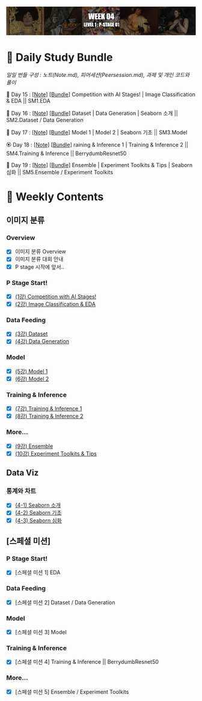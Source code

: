 [<p align="center"><img src="https://github.com/iamtrueline/Boostcamp_AI_Tech_Note/blob/main/images/week04.jpg" alt="week 04"></p>](https://github.com/iamtrueline/Boostcamp_AI_Tech_Note/tree/main/LEVEL1_P_1/week04.md "week 04")

# :notebook_with_decorative_cover: Daily Study Bundle

*일일 번들 구성 : 노트(Note.md), 피어세션(Peersession.md), 과제 및 개인 코드와 풀이*

🌸 Day 15 : [[Note]](https://github.com/iamtrueline/Boostcamp_AI_Tech_Note/tree/main/LEVEL1_P_1/Day15/Note.md "Day 15 Note") [[Bundle]](https://github.com/iamtrueline/Boostcamp_AI_Tech_Note/tree/main/LEVEL1_P_1/Day15 "Day 15") Competition with AI Stages! | Image Classification & EDA || SM1.EDA

💮 Day 16 : [[Note]](https://github.com/iamtrueline/Boostcamp_AI_Tech_Note/tree/main/LEVEL1_P_1/Day16/Note.md "Day 16 Note") [[Bundle]](https://github.com/iamtrueline/Boostcamp_AI_Tech_Note/tree/main/LEVEL1_P_1/Day16 "Day 16") Dataset | Data Generation | Seaborn 소개 || SM2.Dataset / Data Generation

🌺 Day 17 : [[Note]](https://github.com/iamtrueline/Boostcamp_AI_Tech_Note/tree/main/LEVEL1_P_1/Day17/Note.md "Day 17 Note") [[Bundle]](https://github.com/iamtrueline/Boostcamp_AI_Tech_Note/tree/main/LEVEL1_P_1/Day17 "Day 17") Model 1 | Model 2 | Seaborn 기초 || SM3.Model

🏵️ Day 18 : [[Note]](https://github.com/iamtrueline/Boostcamp_AI_Tech_Note/tree/main/LEVEL1_P_1/Day18/Note.md "Day 18 Note") [[Bundle]](https://github.com/iamtrueline/Boostcamp_AI_Tech_Note/tree/main/LEVEL1_P_1/Day18 "Day 15") raining & Inference 1 | Training & Inference 2 || SM4.Training & Inference || BerrydumbResnet50

💐 Day 19 : [[Note]](https://github.com/iamtrueline/Boostcamp_AI_Tech_Note/tree/main/LEVEL1_P_1/Day19/Note.md "Day 19 Note") [[Bundle]](https://github.com/iamtrueline/Boostcamp_AI_Tech_Note/tree/main/LEVEL1_P_1/Day19 "Day 19") Ensemble | Experiment Toolkits & Tips | Seaborn 심화 || SM5.Ensemble / Experiment Toolkits

# :date: Weekly Contents
## 이미지 분류
### Overview
- [x] 이미지 분류 Overview
- [x] 이미지 분류 대회 안내
- [x] P stage 시작에 앞서..
### P Stage Start!
- [x] [(1강) Competition with AI Stages!](https://github.com/iamtrueline/Boostcamp_AI_Tech_Note/blob/main/LEVEL1_P_1/Day15/Note.md "Day15 Note")
- [x] [(2강) Image Classification & EDA](https://github.com/iamtrueline/Boostcamp_AI_Tech_Note/blob/main/LEVEL1_P_1/Day15/Note.md "Day15 Note")
### Data Feeding
- [x] [(3강) Dataset](https://github.com/iamtrueline/Boostcamp_AI_Tech_Note/blob/main/LEVEL1_P_1/Day16/Note.md "Day16 Note")
- [x] [(4강) Data Generation](https://github.com/iamtrueline/Boostcamp_AI_Tech_Note/blob/main/LEVEL1_P_1/Day16/Note.md "Day16 Note")
### Model
- [x] [(5강) Model 1](https://github.com/iamtrueline/Boostcamp_AI_Tech_Note/blob/main/LEVEL1_P_1/Day17/Note.md "Day17 Note")
- [x] [(6강) Model 2](https://github.com/iamtrueline/Boostcamp_AI_Tech_Note/blob/main/LEVEL1_P_1/Day17/Note.md "Day17 Note")
### Training & Inference
- [x] [(7강) Training & Inference 1](https://github.com/iamtrueline/Boostcamp_AI_Tech_Note/blob/main/LEVEL1_P_1/Day18/Note.md "Day18 Note")
- [x] [(8강) Training & Inference 2](https://github.com/iamtrueline/Boostcamp_AI_Tech_Note/blob/main/LEVEL1_P_1/Day18/Note.md "Day18 Note")
### More...
- [x] [(9강) Ensemble](https://github.com/iamtrueline/Boostcamp_AI_Tech_Note/blob/main/LEVEL1_P_1/Day19/Note.md "Day19 Note")
- [x] [(10강) Experiment Toolkits & Tips](https://github.com/iamtrueline/Boostcamp_AI_Tech_Note/blob/main/LEVEL1_P_1/Day19/Note.md "Day19 Note")
## Data Viz
### 통계와 차트
- [x] [(4-1) Seaborn 소개](https://github.com/iamtrueline/Boostcamp_AI_Tech_Note/blob/main/LEVEL1_P_1/Day16/Note.md "Day16 Note")
- [x] [(4-2) Seaborn 기초](https://github.com/iamtrueline/Boostcamp_AI_Tech_Note/blob/main/LEVEL1_P_1/Day17/Note.md "Day17 Note")
- [x] [(4-3) Seaborn 심화](https://github.com/iamtrueline/Boostcamp_AI_Tech_Note/blob/main/LEVEL1_P_1/Day19/Note.md "Day19 Note")
## [스페셜 미션]
### P Stage Start!
- [x] [스페셜 미션 1] EDA
### Data Feeding
- [x] [스페셜 미션 2] Dataset / Data Generation
### Model
- [x] [스페셜 미션 3] Model
### Training & Inference
- [x] [스페셜 미션 4] Training & Inference || BerrydumbResnet50
### More...
- [x] [스페셜 미션 5] Ensemble / Experiment Toolkits

